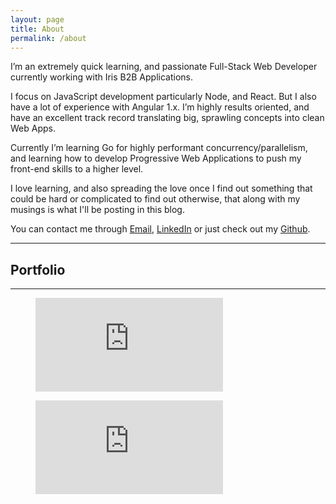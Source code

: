 ```yaml
---
layout: page
title: About
permalink: /about
---
```


I’m an extremely quick learning, and passionate Full-Stack Web Developer
currently working with Iris B2B Applications.

I focus on JavaScript development particularly Node, and React. But I also have
a lot of experience with Angular 1.x. I’m highly results oriented, and have an
excellent track record translating big, sprawling concepts into clean Web Apps.

Currently I’m learning Go for highly performant concurrency/parallelism, and
learning how to develop Progressive Web Applications to push my front-end skills
to a higher level.

I love learning, and also spreading the love once I find out something that
could be hard or complicated to find out otherwise, that along with my musings
is what I'll be posting in this blog.

You can contact me through [Email](mailto:erick.romero.dev@gmail.com),
[LinkedIn](https://www.linkedin.com/in/erick5) or just check out my
[Github](https://github.com/Zyst).

<hr />

## Portfolio

<div id="gridfolio"></div>

<script src="https://cdnjs.cloudflare.com/ajax/libs/require.js/2.2.0/require.min.js" type="text/javascript"></script>

<script src="../assets/gridfolio/index.js" type="text/javascript"></script>

<hr />

<figure>
  <embed src="https://wakatime.com/share/@Zyst/e2d5d619-93c6-4ef6-bca4-b7f6c21bea55.svg" />
</figure>

<figure>
  <embed src="https://wakatime.com/share/@Zyst/627b08b1-ca2b-4a68-ba4f-3939fe0a15e5.svg" />
</figure>
